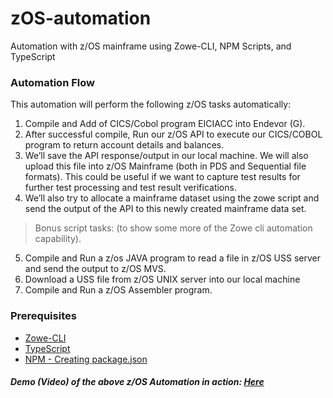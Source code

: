 # zOS-automation

Automation with z/OS mainframe using Zowe-CLI, NPM Scripts, and TypeScript
  


### Automation Flow
This automation will perform the following z/OS tasks automatically:

1. Compile and Add of CICS/Cobol program EICIACC into Endevor (G).
2. After successful compile, Run our z/OS API to execute our CICS/COBOL program to return account details and balances.
3. We’ll save the API response/output in our local machine. We will also upload this file into z/OS Mainframe (both in PDS and Sequential file formats). This could be useful if we want to capture test results for further test processing and test result verifications.
4. We’ll also try to allocate a mainframe dataset using the zowe script and send the output of the API to this newly created mainframe data set.

> Bonus script tasks: (to show some more of the Zowe cli automation capability).
5. Compile and Run a z/os JAVA program to read a file in z/OS USS server and send the output to z/OS MVS.
6. Download a USS file from z/OS UNIX server into our local machine
7. Compile and Run a z/OS Assembler program.



### Prerequisites
- [Zowe-CLI](https://code.visualstudio.com/docs/typescript/typescript-compiling)
- [TypeScript](https://code.visualstudio.com/docs/typescript/typescript-compiling)
- [NPM - Creating package.json](https://docs.npmjs.com/creating-node-js-modules)


##### Demo (Video) of the above z/OS Automation in action: [Here](https://www.youtube.com/watch?v=6nf5-o28E3M)